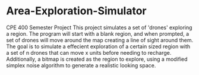 # Area-Exploration-Simulator
CPE 400 Semester Project 
This project simulates a set of 'drones' exploring a region. 
The program will start with a blank region, and when prompted, a set of drones will move around the map creating a line of sight around them.
The goal is to simulate a effecient exploration of a certain sized region with a set of n drones that can move x units before needing to recharge.
Additionally, a bitmap is created as the region to explore, using a modified simplex noise algorithm to generate a realistic looking space.
